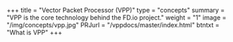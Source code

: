 +++
title = "Vector Packet Processor (VPP)"
type = "concepts"
summary = "VPP is the core technology behind the FD.io project."
weight = "1"
image = "/img/concepts/vpp.jpg"
PRJurl = "/vppdocs/master/index.html"
btntxt = "What is VPP"
+++
